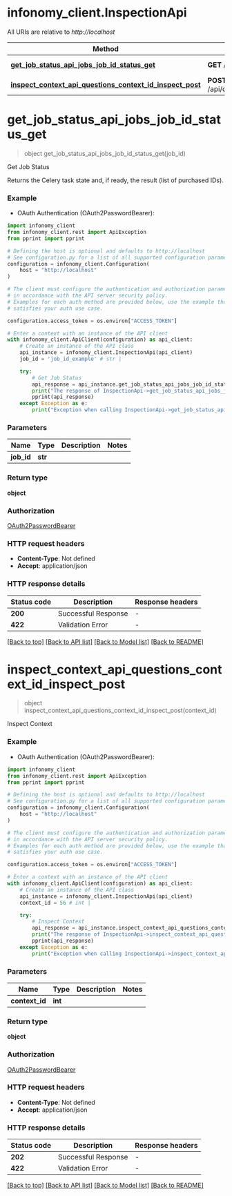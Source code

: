 # infonomy_client.InspectionApi

All URIs are relative to *http://localhost*

Method | HTTP request | Description
------------- | ------------- | -------------
[**get_job_status_api_jobs_job_id_status_get**](InspectionApi.md#get_job_status_api_jobs_job_id_status_get) | **GET** /api/jobs/{job_id}/status | Get Job Status
[**inspect_context_api_questions_context_id_inspect_post**](InspectionApi.md#inspect_context_api_questions_context_id_inspect_post) | **POST** /api/questions/{context_id}/inspect | Inspect Context


# **get_job_status_api_jobs_job_id_status_get**
> object get_job_status_api_jobs_job_id_status_get(job_id)

Get Job Status

Returns the Celery task state and, if ready, the result (list of purchased IDs).

### Example

* OAuth Authentication (OAuth2PasswordBearer):

```python
import infonomy_client
from infonomy_client.rest import ApiException
from pprint import pprint

# Defining the host is optional and defaults to http://localhost
# See configuration.py for a list of all supported configuration parameters.
configuration = infonomy_client.Configuration(
    host = "http://localhost"
)

# The client must configure the authentication and authorization parameters
# in accordance with the API server security policy.
# Examples for each auth method are provided below, use the example that
# satisfies your auth use case.

configuration.access_token = os.environ["ACCESS_TOKEN"]

# Enter a context with an instance of the API client
with infonomy_client.ApiClient(configuration) as api_client:
    # Create an instance of the API class
    api_instance = infonomy_client.InspectionApi(api_client)
    job_id = 'job_id_example' # str | 

    try:
        # Get Job Status
        api_response = api_instance.get_job_status_api_jobs_job_id_status_get(job_id)
        print("The response of InspectionApi->get_job_status_api_jobs_job_id_status_get:\n")
        pprint(api_response)
    except Exception as e:
        print("Exception when calling InspectionApi->get_job_status_api_jobs_job_id_status_get: %s\n" % e)
```



### Parameters


Name | Type | Description  | Notes
------------- | ------------- | ------------- | -------------
 **job_id** | **str**|  | 

### Return type

**object**

### Authorization

[OAuth2PasswordBearer](../README.md#OAuth2PasswordBearer)

### HTTP request headers

 - **Content-Type**: Not defined
 - **Accept**: application/json

### HTTP response details

| Status code | Description | Response headers |
|-------------|-------------|------------------|
**200** | Successful Response |  -  |
**422** | Validation Error |  -  |

[[Back to top]](#) [[Back to API list]](../README.md#documentation-for-api-endpoints) [[Back to Model list]](../README.md#documentation-for-models) [[Back to README]](../README.md)

# **inspect_context_api_questions_context_id_inspect_post**
> object inspect_context_api_questions_context_id_inspect_post(context_id)

Inspect Context

### Example

* OAuth Authentication (OAuth2PasswordBearer):

```python
import infonomy_client
from infonomy_client.rest import ApiException
from pprint import pprint

# Defining the host is optional and defaults to http://localhost
# See configuration.py for a list of all supported configuration parameters.
configuration = infonomy_client.Configuration(
    host = "http://localhost"
)

# The client must configure the authentication and authorization parameters
# in accordance with the API server security policy.
# Examples for each auth method are provided below, use the example that
# satisfies your auth use case.

configuration.access_token = os.environ["ACCESS_TOKEN"]

# Enter a context with an instance of the API client
with infonomy_client.ApiClient(configuration) as api_client:
    # Create an instance of the API class
    api_instance = infonomy_client.InspectionApi(api_client)
    context_id = 56 # int | 

    try:
        # Inspect Context
        api_response = api_instance.inspect_context_api_questions_context_id_inspect_post(context_id)
        print("The response of InspectionApi->inspect_context_api_questions_context_id_inspect_post:\n")
        pprint(api_response)
    except Exception as e:
        print("Exception when calling InspectionApi->inspect_context_api_questions_context_id_inspect_post: %s\n" % e)
```



### Parameters


Name | Type | Description  | Notes
------------- | ------------- | ------------- | -------------
 **context_id** | **int**|  | 

### Return type

**object**

### Authorization

[OAuth2PasswordBearer](../README.md#OAuth2PasswordBearer)

### HTTP request headers

 - **Content-Type**: Not defined
 - **Accept**: application/json

### HTTP response details

| Status code | Description | Response headers |
|-------------|-------------|------------------|
**202** | Successful Response |  -  |
**422** | Validation Error |  -  |

[[Back to top]](#) [[Back to API list]](../README.md#documentation-for-api-endpoints) [[Back to Model list]](../README.md#documentation-for-models) [[Back to README]](../README.md)

